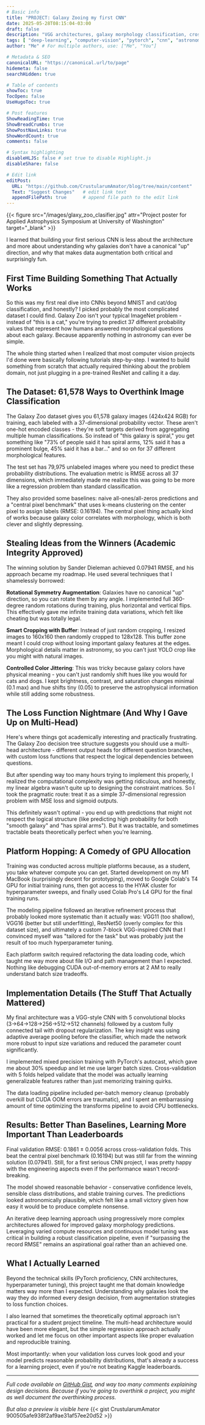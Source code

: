 ```yaml
---
# Basic info
title: "PROJECT: Galaxy Zooing my first CNN"
date: 2025-05-28T08:15:04-03:00
draft: false
description: "VGG architectures, galaxy morphology classification, cross-validation, and way too much time spent on data augmentation"
tags: [ "deep-learning", "computer-vision", "pytorch", "cnn", "astronomy", "galaxy-zoo", "project", "vgg", "kaggle"]
author: "Me" # For multiple authors, use: ["Me", "You"]

# Metadata & SEO
canonicalURL: "https://canonical.url/to/page"
hidemeta: false
searchHidden: true

# Table of contents
showToc: true
TocOpen: false
UseHugoToc: true

# Post features
ShowReadingTime: true
ShowBreadCrumbs: true
ShowPostNavLinks: true
ShowWordCount: true
comments: false

# Syntax highlighting
disableHLJS: false # set true to disable Highlight.js
disableShare: false

# Edit link
editPost:
  URL: "https://github.com/CrustularumAmator/blog/tree/main/content"
  Text: "Suggest Changes"   # edit link text
  appendFilePath: true      # append file path to the edit link
---
```


{{< figure src="/images/glaxy_zoo_clasifier.jpg" attr="Project poster for Applied Astrophysics Symposium at University of Washington" target="_blank" >}}

I learned that building your first serious CNN is less about the architecture and more about understanding why galaxies don't have a canonical "up" direction, and why that makes data augmentation both critical and surprisingly fun.

## First Time Building Something That Actually Works

So this was my first real dive into CNNs beyond MNIST and cat/dog classification, and honestly? I picked probably the most complicated dataset I could find. Galaxy Zoo isn't your typical ImageNet problem - instead of "this is a cat," you're trying to predict 37 different probability values that represent how humans answered morphological questions about each galaxy. Because apparently nothing in astronomy can ever be simple.

The whole thing started when I realized that most computer vision projects I'd done were basically following tutorials step-by-step. I wanted to build something from scratch that actually required thinking about the problem domain, not just plugging in a pre-trained ResNet and calling it a day.

## The Dataset: 61,578 Ways to Overthink Image Classification

The Galaxy Zoo dataset gives you 61,578 galaxy images (424x424 RGB) for training, each labeled with a 37-dimensional probability vector. These aren't one-hot encoded classes - they're soft targets derived from aggregating multiple human classifications. So instead of "this galaxy is spiral," you get something like "73% of people said it has spiral arms, 12% said it has a prominent bulge, 45% said it has a bar..." and so on for 37 different morphological features.

The test set has 79,975 unlabeled images where you need to predict these probability distributions. The evaluation metric is RMSE across all 37 dimensions, which immediately made me realize this was going to be more like a regression problem than standard classification.

They also provided some baselines: naive all-ones/all-zeros predictions and a "central pixel benchmark" that uses k-means clustering on the center pixel to assign labels (RMSE: 0.16194). The central pixel thing actually kind of works because galaxy color correlates with morphology, which is both clever and slightly depressing.

## Stealing Ideas from the Winners (Academic Integrity Approved)

The winning solution by Sander Dieleman achieved 0.07941 RMSE, and his approach became my roadmap. He used several techniques that I shamelessly borrowed:

**Rotational Symmetry Augmentation**: Galaxies have no canonical "up" direction, so you can rotate them by any angle. I implemented full 360-degree random rotations during training, plus horizontal and vertical flips. This effectively gave me infinite training data variations, which felt like cheating but was totally legal.

**Smart Cropping with Buffer**: Instead of just random cropping, I resized images to 160x160 then randomly cropped to 128x128. This buffer zone meant I could crop without losing important galaxy features at the edges. Morphological details matter in astronomy, so you can't just YOLO crop like you might with natural images.

**Controlled Color Jittering**: This was tricky because galaxy colors have physical meaning - you can't just randomly shift hues like you would for cats and dogs. I kept brightness, contrast, and saturation changes minimal (0.1 max) and hue shifts tiny (0.05) to preserve the astrophysical information while still adding some robustness.

## The Loss Function Nightmare (And Why I Gave Up on Multi-Head)

Here's where things got academically interesting and practically frustrating. The Galaxy Zoo decision tree structure suggests you should use a multi-head architecture - different output heads for different question branches, with custom loss functions that respect the logical dependencies between questions.

But after spending way too many hours trying to implement this properly, I realized the computational complexity was getting ridiculous, and honestly, my linear algebra wasn't quite up to designing the constraint matrices. So I took the pragmatic route: treat it as a simple 37-dimensional regression problem with MSE loss and sigmoid outputs.

This definitely wasn't optimal - you end up with predictions that might not respect the logical structure (like predicting high probability for both "smooth galaxy" and "has spiral arms"). But it was tractable, and sometimes tractable beats theoretically perfect when you're learning.

## Platform Hopping: A Comedy of GPU Allocation

Training was conducted across multiple platforms because, as a student, you take whatever compute you can get. Started development on my M1 MacBook (surprisingly decent for prototyping), moved to Google Colab's T4 GPU for initial training runs, then got access to the HYAK cluster for hyperparameter sweeps, and finally used Colab Pro's L4 GPU for the final training runs.

The modeling pipeline followed an iterative refinement process that probably looked more systematic than it actually was: VGG11 (too shallow), VGG16 (better but still underfitting), ResNet50 (overly complex for this dataset size), and ultimately a custom 7-block VGG-inspired CNN that I convinced myself was "tailored for the task" but was probably just the result of too much hyperparameter tuning.

Each platform switch required refactoring the data loading code, which taught me way more about file I/O and path management than I expected. Nothing like debugging CUDA out-of-memory errors at 2 AM to really understand batch size tradeoffs.

## Implementation Details (The Stuff That Actually Mattered)

My final architecture was a VGG-style CNN with 5 convolutional blocks (3→64→128→256→512→512 channels) followed by a custom fully connected tail with dropout regularization. The key insight was using adaptive average pooling before the classifier, which made the network more robust to input size variations and reduced the parameter count significantly.

I implemented mixed precision training with PyTorch's autocast, which gave me about 30% speedup and let me use larger batch sizes. Cross-validation with 5 folds helped validate that the model was actually learning generalizable features rather than just memorizing training quirks.

The data loading pipeline included per-batch memory cleanup (probably overkill but CUDA OOM errors are traumatic), and I spent an embarrassing amount of time optimizing the transforms pipeline to avoid CPU bottlenecks.

## Results: Better Than Baselines, Learning More Important Than Leaderboards

Final validation RMSE: 0.1861 ± 0.0056 across cross-validation folds. This beat the central pixel benchmark (0.16194) but was still far from the winning solution (0.07941). Still, for a first serious CNN project, I was pretty happy with the engineering aspects even if the performance wasn't record-breaking.

The model showed reasonable behavior - conservative confidence levels, sensible class distributions, and stable training curves. The predictions looked astronomically plausible, which felt like a small victory given how easy it would be to produce complete nonsense.

An iterative deep learning approach using progressively more complex architectures allowed for improved galaxy morphology predictions. Leveraging varied compute resources and continuous model tuning was critical in building a robust classification pipeline, even if "surpassing the record RMSE" remains an aspirational goal rather than an achieved one.

## What I Actually Learned

Beyond the technical skills (PyTorch proficiency, CNN architectures, hyperparameter tuning), this project taught me that domain knowledge matters way more than I expected. Understanding why galaxies look the way they do informed every design decision, from augmentation strategies to loss function choices.

I also learned that sometimes the theoretically optimal approach isn't practical for a student project timeline. The multi-head architecture would have been more elegant, but the simple regression approach actually worked and let me focus on other important aspects like proper evaluation and reproducible training.

Most importantly: when your validation loss curves look good and your model predicts reasonable probability distributions, that's already a success for a learning project, even if you're not beating Kaggle leaderboards.

---

*Full code available on [GitHub Gist](https://gist.github.com/CrustularumAmator/900505afe938f2af9ae31af57ee20d52), and way too many comments explaining design decisions. Because if you're going to overthink a project, you might as well document the overthinking process.*

*But also a preview is visible here*
{{< gist CrustularumAmator 900505afe938f2af9ae31af57ee20d52 >}}